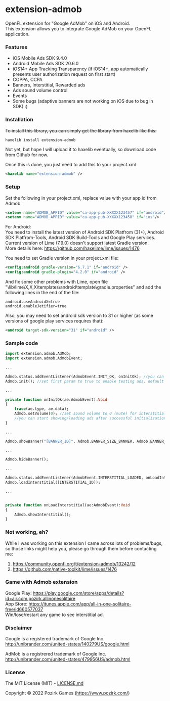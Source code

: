 # extension-admob
OpenFL extension for "Google AdMob" on iOS and Android.<br />
This extension allows you to integrate Google AdMob on your OpenFL application.

### Features
* iOS Mobile Ads SDK 9.4.0
* Android Mobile Ads SDK 20.6.0
* iOS14+ App Tracking Transparency (if iOS14+, app automatically presents user authorization request on first start)
* COPPA, CCPA
* Banners, Interstitial, Rewarded ads
* Ads sound volume control
* Events
* Some bugs (adaptive banners are not working on iOS due to bug in SDK) :)

### Installation
~~To install this library, you can simply get the library from haxelib like this:~~<br />
```bash
haxelib install extension-admob
```
Not yet, but hope I will upload it to haxelib eventually, so download code from Github for now.

Once this is done, you just need to add this to your project.xml
```xml
<haxelib name="extension-admob" />
```

### Setup
Set the following in your project.xml, replace value with your app id from Admob:
```xml
<setenv name="ADMOB_APPID" value="ca-app-pub-XXXXX123457" if="android"/>
<setenv name="ADMOB_APPID" value="ca-app-pub-XXXXX123458" if="ios"/>
```

For Android:<br />
You need to install the latest version of Android SDK Platfrom (31+), Android SDK Platfrom-Tools, Android SDK Build-Tools and Google Play services.<br />
Current version of Lime (7.9.0) doesn't support latest Gradle version.<br />
More details here: https://github.com/haxelime/lime/issues/1476

You need to set Gradle version in your project.xml file:
```xml
<config:android gradle-version="6.7.1" if="android" />
<config:android gradle-plugin="4.2.0" if="android" />
```

And fix some other problems with Lime, open file "\lib\lime\X,X,X\templates\android\template\gradle.properties" and add the following lines in the end of the file:
```
android.useAndroidX=true
android.enableJetifier=true
```

Also, you may need to set android sdk version to 31 or higher (as some versions of google play services requires that):
```xml
<android target-sdk-version="31" if="android" />
```

### Sample code
```haxe
import extension.admob.AdMob;
import extension.admob.AdmobEvent;

...

Admob.status.addEventListener(AdmobEvent.INIT_OK, onInitOk); //you can add more event listeners, if needed
Admob.init(); //set first param to true to enable testing ads, default is false

...

private function onInitOk(ae:AdmobEvent):Void
{
	trace(ae.type, ae.data);
	Admob.setVolume(0); //set sound volume to 0 (mute) for interstitial and rewarded ads
	//you can start showing/loading ads after successful initialization
}

...

Admob.showBanner("[BANNER_ID]", Admob.BANNER_SIZE_BANNER, Admob.BANNER_ALIGN_TOP);

...

Admob.hideBanner();

...

Admob.status.addEventListener(AdmobEvent.INTERSTITIAL_LOADED, onLoadInterstitial);
Admob.loadInterstitial([INTERSTITIAL_ID]);

...


private function onLoadInterstitial(ae:AdmobEvent):Void
{
	Admob.showInterstitial();
}
```

### Not working, eh?
While I was working on this extension I came across lots of problems/bugs, so those links might help you, please go through them before contacting me:
1. https://community.openfl.org/t/extension-admob/13242/12
2. https://github.com/native-toolkit/lime/issues/1476

### Game with Admob extension
Google Play: https://play.google.com/store/apps/details?id=air.com.pozirk.allinonesolitaire<br />
App Store: https://itunes.apple.com/app/all-in-one-solitaire-free/id660577037<br />
Win/lose/restart any game to see interstitial ad.

### Disclaimer
Google is a registered trademark of Google Inc.
http://unibrander.com/united-states/140279US/google.html

AdMob is a registrered trademark of Google Inc.
http://unibrander.com/united-states/479956US/admob.html

### License
The MIT License (MIT) - [LICENSE.md](LICENSE.md)

Copyright &copy; 2022 Pozirk Games (https://www.pozirk.com/)
